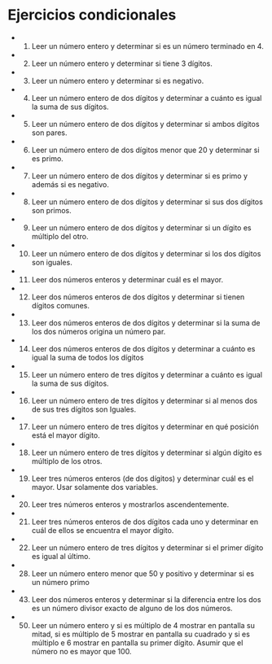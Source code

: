 # **Ejercicios condicionales**

- 1. Leer un número entero y determinar si es un número terminado en 4.
- 2. Leer un número entero y determinar si tiene 3 dígitos.
- 3. Leer un número entero y determinar si es negativo.
- 4. Leer un número entero de dos dígitos y determinar a cuánto es igual la suma de sus
dígitos.
- 5. Leer un número entero de dos dígitos y determinar si ambos dígitos son pares.
- 6. Leer un número entero de dos dígitos menor que 20 y determinar si es primo.
- 7. Leer un número entero de dos dígitos y determinar si es primo y además si es negativo.
- 8. Leer un número entero de dos dígitos y determinar si sus dos dígitos son primos.
- 9. Leer un número entero de dos dígitos y determinar si un dígito es múltiplo del otro.
- 10. Leer un número entero de dos dígitos y determinar si los dos dígitos son iguales.
- 11. Leer dos números enteros y determinar cuál es el mayor.
- 12. Leer dos números enteros de dos dígitos y determinar si tienen dígitos comunes.
- 13. Leer dos números enteros de dos dígitos y determinar si la suma de los dos números
origina un número par.
- 14. Leer dos números enteros de dos dígitos y determinar a cuánto es igual la suma de todos
los dígitos
- 15. Leer un número entero de tres dígitos y determinar a cuánto es igual la suma de sus
dígitos.
- 16. Leer un número entero de tres dígitos y determinar si al menos dos de sus tres dígitos
son Iguales.
- 17. Leer un número entero de tres dígitos y determinar en qué posición está el mayor dígito.
- 18. Leer un número entero de tres dígitos y determinar si algún dígito es múltiplo de los
otros.
- 19. Leer tres números enteros (de dos dígitos) y determinar cuál es el mayor. Usar
solamente dos variables.
- 20. Leer tres números enteros y mostrarlos ascendentemente.
- 21. Leer tres números enteros de dos dígitos cada uno y determinar en cuál de ellos se
encuentra el mayor dígito.
- 22. Leer un número entero de tres dígitos y determinar si el primer dígito es igual al último.
- 28. Leer un número entero menor que 50 y positivo y determinar si es un número primo
- 43. Leer dos números enteros y determinar si la diferencia entre los dos es un número
divisor exacto de alguno de los dos números.
- 50. Leer un número entero y si es múltiplo de 4 mostrar en pantalla su mitad, si es múltiplo
de 5 mostrar en pantalla su cuadrado y si es múltiplo e 6 mostrar en pantalla su primer
dígito. Asumir que el número no es mayor que 100.